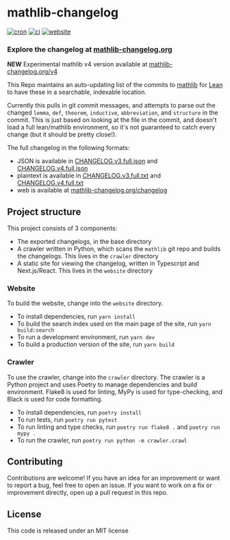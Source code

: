 # mathlib-changelog

[![cron](https://img.shields.io/github/actions/workflow/status/chanind/mathlib-changelog/crawl.yaml?label=cron&branch=main)](https://github.com/chanind/mathlib-changelog)
[![ci](https://img.shields.io/github/actions/workflow/status/chanind/mathlib-changelog/ci.yaml?branch=main)](https://github.com/chanind/mathlib-changelog)
[![website](https://img.shields.io/github/deployments/chanind/mathlib-changelog/production?label=website&logo=vercel)](https://mathlib-changelog.org)

### Explore the changelog at [mathlib-changelog.org](https://mathlib-changelog.org/)

**NEW** Experimental mathlib v4 version available at [mathlib-changelog.org/v4](https://mathlib-changelog.org/v4)

This Repo maintains an auto-updating list of the commits to [mathlib](https://github.com/leanprover-community/mathlib) for [Lean](https://leanprover.github.io/) to have these in a searchable, indexable location.

Currently this pulls in git commit messages, and attempts to parse out the changed `lemma`, `def`, `theorem`, `inductive`, `abbreviation`, and `structure` in the commit. This is just based on looking at the file in the commit, and doesn't load a full lean/mathlib environment, so it's not guaranteed to catch every change (but it should be pretty close!).

The full changelog in the following formats:

- JSON is available in [CHANGELOG.v3.full.json](https://raw.githubusercontent.com/chanind/mathlib-changelog/main/CHANGELOG.v3.full.json) and [CHANGELOG.v4.full.json](https://raw.githubusercontent.com/chanind/mathlib-changelog/main/CHANGELOG.v4.full.json)
- plaintext is available in [CHANGELOG.v3.full.txt](https://raw.githubusercontent.com/chanind/mathlib-changelog/main/CHANGELOG.v3.full.txt) and [CHANGELOG.v4.full.txt](https://raw.githubusercontent.com/chanind/mathlib-changelog/main/CHANGELOG.v4.full.txt)
- web is available at [mathlib-changelog.org/changelog](https://mathlib-changelog.org/changelog)

## Project structure

This project consists of 3 components:

- The exported changelogs, in the base directory
- A crawler written in Python, which scans the `mathlib` git repo and builds the changelogs. This lives in the `crawler` directory
- A static site for viewing the changelog, written in Typescript and Next.js/React. This lives in the `website` directory

### Website

To build the website, change into the `website` directory.

- To install dependencies, run `yarn install`
- To build the search index used on the main page of the site, run `yarn build:search`
- To run a development environment, run `yarn dev`
- To build a production version of the site, run `yarn build`

### Crawler

To use the crawler, change into the `crawler` directory. The crawler is a Python project and uses Poetry to manage dependencies and build environment. Flake8 is used for linting, MyPy is used for type-checking, and Black is used for code formatting.

- To install dependencies, run `poetry install`
- To run tests, run `poetry run pytest`
- To run linting and type checks, run `poetry run flake8 .` and `poetry run mypy .`
- To run the crawler, run `poetry run python -m crawler.crawl`

## Contributing

Contributions are welcome! If you have an idea for an improvement or want to report a bug, feel free to open an issue. If you want to work on a fix or improvement directly, open up a pull request in this repo.

## License

This code is released under an MIT license
